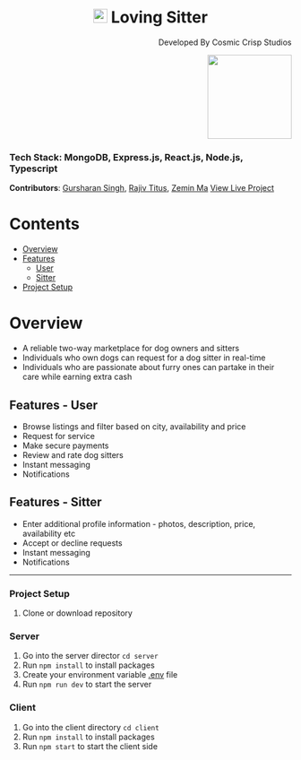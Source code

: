 <h1 align="center">
  <img src="https://w7.pngwing.com/pngs/924/504/png-transparent-dog-paw-computer-icons-paw-print.png" width="25" />
  Loving Sitter
</h1>

<p align="right">
  Developed By Cosmic Crisp Studios
</p>
<p align="right">
  <img src="https://user-images.githubusercontent.com/75184965/121698563-fa5ead00-ca82-11eb-91b1-83e288909139.jpg" width="150" />
</p>

### Tech Stack: MongoDB, Express.js, React.js, Node.js, Typescript
**Contributors**: [Gursharan Singh](https://github.com/gursharan4312), [Rajiv Titus](https://github.com/rajivtitus), [Zemin Ma](https://github.com/xia0m)
[View Live Project](https://lovingsitter.gursharansingh.ca)


# Contents
* [Overview](#Overview)
* [Features](#Features)
  * [User](#User)
  * [Sitter](#Sitter)
* [Project Setup](#Project-Setup)

# Overview

* A reliable two-way marketplace for dog owners and sitters
* Individuals who own dogs can request for a dog sitter in real-time 
* Individuals who are passionate about furry ones can partake in their care while earning extra cash

## Features - User
* Browse listings and filter based on city, availability and price
* Request for service 
* Make secure payments
* Review and rate dog sitters
* Instant messaging
* Notifications

## Features - Sitter
* Enter additional profile information - photos, description, price, availability etc
* Accept or decline requests
* Instant messaging
* Notifications

---

### Project Setup

1. Clone or download repository

### Server

1. Go into the server director `cd server`
2. Run `npm install` to install packages
3. Create your environment variable [.env](./server/sample.env) file
4. Run `npm run dev` to start the server

### Client

1. Go into the client directory `cd client`
2. Run `npm install` to install packages
3. Run `npm start` to start the client side
